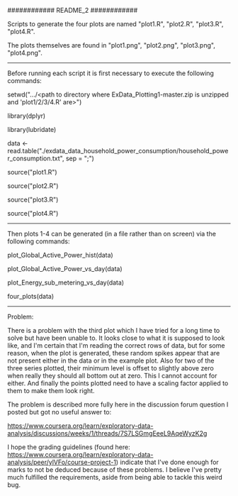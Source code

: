 ############ README_2 ############ 

Scripts to generate the four plots are named "plot1.R", "plot2.R", "plot3.R", "plot4.R".

The plots themselves are found in "plot1.png", "plot2.png", "plot3.png", "plot4.png".

-----
Before running each script it is first necessary to execute the following commands:

setwd(".../<path to directory where ExData_Plotting1-master.zip is unzipped and 'plot1/2/3/4.R' are>")

library(dplyr)

library(lubridate)

data <- read.table("./exdata_data_household_power_consumption/household_power_consumption.txt", sep = ";")

source("plot1.R")

source("plot2.R")

source("plot3.R")

source("plot4.R")


-----
Then plots 1-4 can be generated (in a file rather than on screen) via the following commands:

plot_Global_Active_Power_hist(data)

plot_Global_Active_Power_vs_day(data)

plot_Energy_sub_metering_vs_day(data)

four_plots(data)


-----
Problem:

There is a problem with the third plot which I have tried for a long time to solve but have been unable to. 
It looks close to what it is supposed to look like, and I'm certain that I'm reading the correct rows of data,
but for some reason, when the plot is generated, these random spikes appear that are not present either in the 
data or in the example plot. Also for two of the three series plotted, their minimum level is offset to slightly
above zero when really they should all bottom out at zero. This I cannot account for either. And finally the 
points plotted need to have a scaling factor applied to them to make them look right.

The problem is described more fully here in the discussion forum question I posted but got no useful answer to:

https://www.coursera.org/learn/exploratory-data-analysis/discussions/weeks/1/threads/7S7LSGmgEeeL9AqeWyzK2g

I hope the grading guidelines (found here: https://www.coursera.org/learn/exploratory-data-analysis/peer/ylVFo/course-project-1)
indicate that I've done enough for marks to not be deduced because of these problems. I believe I've pretty much fulfilled the requirements, aside from being able to tackle this weird bug.
